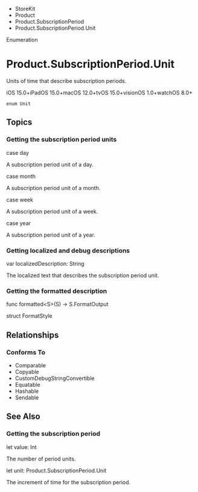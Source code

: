

- StoreKit
- Product
- Product.SubscriptionPeriod
-  Product.SubscriptionPeriod.Unit 

Enumeration

# Product.SubscriptionPeriod.Unit

Units of time that describe subscription periods.

iOS 15.0+iPadOS 15.0+macOS 12.0+tvOS 15.0+visionOS 1.0+watchOS 8.0+

``` source
enum Unit
```

## Topics

### Getting the subscription period units

case day

A subscription period unit of a day.

case month

A subscription period unit of a month.

case week

A subscription period unit of a week.

case year

A subscription period unit of a year.

### Getting localized and debug descriptions

var localizedDescription: String

The localized text that describes the subscription period unit.

### Getting the formatted description

func formatted&lt;S>(S) -> S.FormatOutput

struct FormatStyle

## Relationships

### Conforms To

- Comparable
- Copyable
- CustomDebugStringConvertible
- Equatable
- Hashable
- Sendable

## See Also

### Getting the subscription period

let value: Int

The number of period units.

let unit: Product.SubscriptionPeriod.Unit

The increment of time for the subscription period.

